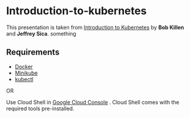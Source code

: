 # Introduction-to-kubernetes
This presentation is taken from [Introduction to Kubernetes](https://docs.google.com/presentation/d/1zrfVlE5r61ZNQrmXKx5gJmBcXnoa_WerHEnTxu5SMco) by **Bob Killen** and **Jeffrey Sica**.
something

## Requirements
 
- [Docker](https://docs.docker.com/engine/install/)
- [Minikube](https://minikube.sigs.k8s.io/docs/start/)
-  [kubectl](https://kubernetes.io/docs/tasks/tools/)

OR 
 
Use Cloud Shell in [Google Cloud Console](console.cloud.google.com) . Cloud Shell comes with the required tools pre-installed.
